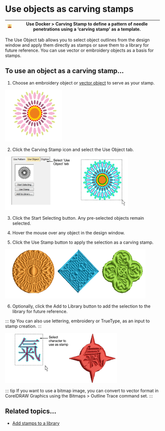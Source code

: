 # Use objects as carving stamps

| ![CarvingStamp00135.png](assets/CarvingStamp00135.png) | Use Docker > Carving Stamp to define a pattern of needle penetrations using a ‘carving stamp’ as a template. |
| ------------------------------------------------------ | ------------------------------------------------------------------------------------------------------------ |

The Use Object tab allows you to select object outlines from the design window and apply them directly as stamps or save them to a library for future reference. You can use vector or embroidery objects as a basis for stamps.

## To use an object as a carving stamp...

1. Choose an embroidery object or [vector object](../../glossary/glossary#vector-object) to serve as your stamp.

![UseObject1.png](assets/UseObject1.png)

2. Click the Carving Stamp icon and select the Use Object tab.

![UseObject2.png](assets/UseObject2.png)

3. Click the Start Selecting button. Any pre-selected objects remain selected.

4. Hover the mouse over any object in the design window.

5. Click the Use Stamp button to apply the selection as a carving stamp.

![patterns00138.png](assets/patterns00138.png)

6. Optionally, click the Add to Library button to add the selection to the library for future reference.

::: tip
You can also use lettering, embroidery or TrueType, as an input to stamp creation.
:::

![patterns00139.png](assets/patterns00139.png)

::: tip
If you want to use a bitmap image, you can convert to vector format in CorelDRAW Graphics using the Bitmaps > Outline Trace command set.
:::

## Related topics...

- [Add stamps to a library](Add_stamps_to_a_library)
